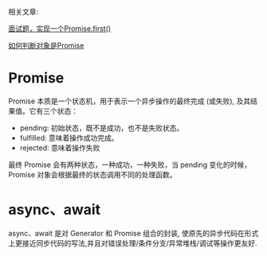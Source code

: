 <!--
 * @Author: your name
 * @Date: 2021-06-21 19:55:49
 * @LastEditTime: 2022-08-09 11:28:13
 * @LastEditors: AlexZ33 775136985@qq.com
 * @Description: In User Settings Edit
 * @FilePath: /lessions/Promises/readme.md
-->

相关文章:

[面试题，实现一个Promise.first()](https://zhuanlan.zhihu.com/p/59316214)

[如何判断对象是Promise](https://zhuanlan.zhihu.com/p/382699039)

# Promise 

Promise 本质是一个状态机，用于表示一个异步操作的最终完成 (或失败), 及其结果值。它有三个状态：

- pending: 初始状态，既不是成功，也不是失败状态。
- fulfilled: 意味着操作成功完成。
- rejected: 意味着操作失败
  
最终 Promise 会有两种状态，一种成功，一种失败，当 pending 变化的时候，Promise 对象会根据最终的状态调用不同的处理函数。

# async、await

async、await 是对 Generator 和 Promise 组合的封装, 使原先的异步代码在形式上更接近同步代码的写法,并且对错误处理/条件分支/异常堆栈/调试等操作更友好.



